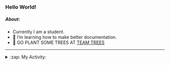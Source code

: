 ### Hello World!

##### About:
- Currently I am a student.
- 🌱 I’m learning how to make better documentation.
- 🌱 GO PLANT SOME TREES AT [TEAM TREES](https://teamtrees.org/)

---
<details>
  <summary>:zap: My Activity:</summary>
  
<!--START_SECTION:waka-->
![Code Time](http://img.shields.io/badge/Code%20Time-1%2C120%20hrs%2056%20mins-blue)

**I'm a Night 🦉** 

```text
🌞 Morning                1547 commits        ██░░░░░░░░░░░░░░░░░░░░░░░   09.65 % 
🌆 Daytime                5477 commits        █████████░░░░░░░░░░░░░░░░   34.16 % 
🌃 Evening                4575 commits        ███████░░░░░░░░░░░░░░░░░░   28.54 % 
🌙 Night                  4433 commits        ███████░░░░░░░░░░░░░░░░░░   27.65 % 
```
📅 **I'm Most Productive on Wednesday** 

```text
Monday                   2347 commits        ████░░░░░░░░░░░░░░░░░░░░░   14.64 % 
Tuesday                  2004 commits        ███░░░░░░░░░░░░░░░░░░░░░░   12.50 % 
Wednesday                3826 commits        ██████░░░░░░░░░░░░░░░░░░░   23.86 % 
Thursday                 2099 commits        ███░░░░░░░░░░░░░░░░░░░░░░   13.09 % 
Friday                   1582 commits        ██░░░░░░░░░░░░░░░░░░░░░░░   09.87 % 
Saturday                 1430 commits        ██░░░░░░░░░░░░░░░░░░░░░░░   08.92 % 
Sunday                   2744 commits        ████░░░░░░░░░░░░░░░░░░░░░   17.12 % 
```


📊 **This Week I Spent My Time On** 

```text
🔥 Editors: 
VS Code                  5 hrs 35 mins       █████████████████████████   100.00 % 

🐱‍💻 Projects: 
praise                   5 hrs 33 mins       █████████████████████████   99.40 % 
CSF22                    2 mins              ░░░░░░░░░░░░░░░░░░░░░░░░░   00.60 % 
```


 Last Updated on 10/05/2023 18:08:38 UTC
<!--END_SECTION:waka-->
</details>
